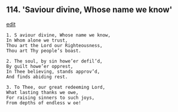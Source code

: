 
## 114.  'Saviour divine, Whose name we know'
[edit](https://docs.google.com/document/d/1oa5NnwQwlF2F02ZHHMZ41RhbbxW_rjHf/edit?mode=html)



    1. S aviour divine, Whose name we know,
    In Whom alone we trust,
    Thou art the Lord our Righteousness,
    Thou art Thy people’s boast.

    2. The soul, by sin howe’er defil’d,
    By guilt howe’er opprest,
    In Thee believing, stands approv’d,
    And finds abiding rest.

    3. To Thee, our great redeeming Lord,
    What lasting thanks we owe,
    For raising sinners to such joys,
    From depths of endless w oe!
